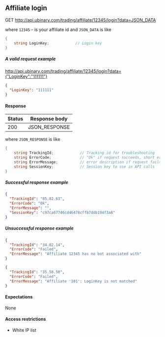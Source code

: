 ﻿## Affiliate login

GET http://api.ubinary.com/trading/affiliate/12345/login?data=JSON_DATA

where `12345` - is your affiliate id and `JSON_DATA` is like

```C#
{
    string LoginKey;            // Login key
}
```

##### A valid request example

http://api.ubinary.com/trading/affiliate/12345/login?data={"LoginKey":"111111"}

```json
{
  "LoginKey": "111111"
}
```


#### Response

Status | Response body
-------|--------------
200    | JSON_RESPONSE

where `JSON_RESPONSE` is like

```C#
{
    string TrackingId;            // Tracking id for troubleshooting
    string ErrorCode;             // "Ok" if request succeeds, short error code if request fails
    string ErrorMessage;          // error description if request fails
    string SessionKey;            // Session key to use in API calls
}
```

##### Successful response example

```json
{
  "TrackingId": "85.82.63",
  "ErrorCode": "Ok",
  "ErrorMessage": "",
  "SessionKey": "c97ca67746cd46478cffb7ddb194f3a8"
}
```


##### Unsuccessful response example

```json
{
  "TrackingId": "34.02.14",
  "ErrorCode": "Failed",
  "ErrorMessage": "Affiliate 12345 has no bot associated with"
}
```

```json
{
  "TrackingId": "35.58.50",
  "ErrorCode": "Failed",
  "ErrorMessage": "Affiliate '101': LoginKey is not matched"
}
```

#### Expectations
None

#### Access restrictions
- White IP list

